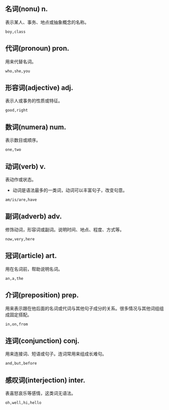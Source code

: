 ## 名词(nonu) n.
表示某人、事务、地点或抽象概念的名称。

`boy,class`

## 代词(pronoun) pron.
用来代替名词。

`who,she,you`

## 形容词(adjective) adj.
表示人或事务的性质或特征。

`good,right`

## 数词(numera) num.
表示数目或顺序。

`one,two`

## 动词(verb) v.
表动作或状态。

* 动词是语法最多的一类词，动词可以丰富句子，改变句意。

`am/is/are,have`

## 副词(adverb) adv.
修饰动词，形容词或副词。说明时间、地点、程度、方式等。

`now,very,here`

## 冠词(article) art.
用在名词前，帮助说明名词。

`an,a,the`

## 介词(preposition) prep.
用来表示跟在他后面的名词或代词与其他句子成分的关系。很多情况与其他词组组成固定搭配。

`in,on,from`

## 连词(conjunction) conj.
用来连接词、短语或句子。连词常用来组成长难句。

`and,but,before`

## 感叹词(interjection) inter.
表喜怒哀乐等感情，这类词无语法。

`oh,well,hi,hello`
